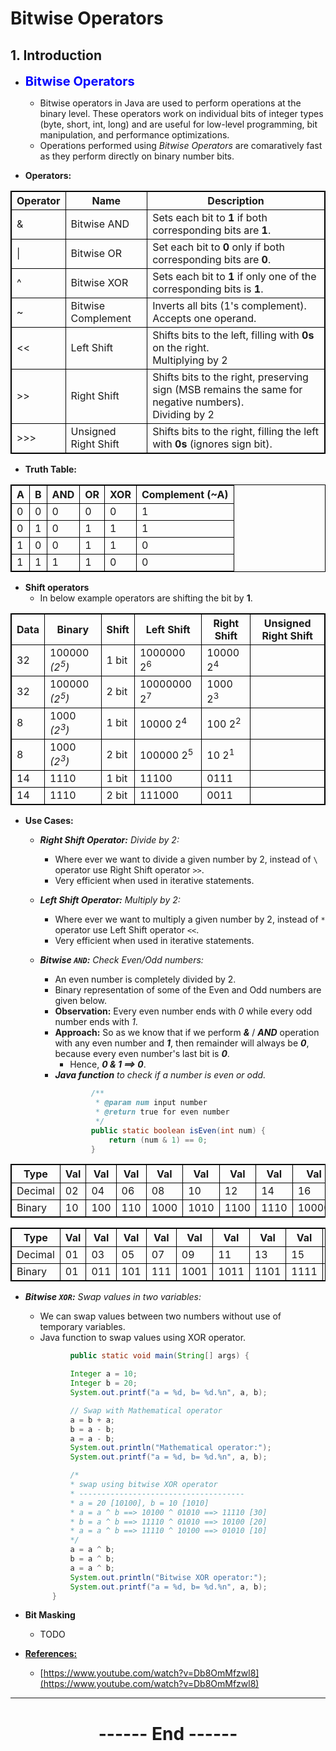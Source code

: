 # Bitwise Operators
## 1. Introduction

- **<heading>Bitwise Operators</heading>**
  - Bitwise operators in Java are used to perform operations at the binary level. These operators work on individual bits of integer types (byte, short, int, long) and are useful for low-level programming, bit manipulation, and performance optimizations.
  - Operations performed using *Bitwise Operators* are comaratively fast as they perform directly on binary number bits.


- **Operators:**

| Operator |         Name         | Description |
| -------- | -------------------- | ------------------------------------- |
| &	       | Bitwise AND	      | Sets each bit to **1** if both corresponding bits are **1**. | 
| \|       | Bitwise OR           | Set each bit to **0** only if both corresponding bits are **0**. | 
| ^	       | Bitwise XOR	      | Sets each bit to **1** if only one of the corresponding bits is **1**. | 
| ~	       | Bitwise Complement	  | Inverts all bits (1's complement). Accepts one operand. | 
| <<	   | Left Shift	          | Shifts bits to the left, filling with **0s** on the right. <br/>  Multiplying by $2$ | 
| >>	   | Right Shift	      | Shifts bits to the right, preserving sign (MSB remains the same for negative numbers). <br/>  Dividing by $2$ | 
| >>>	   | Unsigned Right Shift | Shifts bits to the right, filling the left with **0s** (ignores sign bit). | 


- **Truth Table:**

|  A  |  B  | AND | OR | XOR | Complement (~A) |
| --- | --- | --- | -- | --- | --------------- |
|  0  |  0  |  0  | 0  |  0  |        1        |
|  0  |  1  |  0  | 1  |  1  |        1        |
|  1  |  0  |  0  | 1  |  1  |        0        |
|  1  |  1  |  1  | 1  |  0  |        0        |


- **Shift operators**
  - In below example operators are shifting the bit by **1**.

| Data  |       Binary        | Shift |    Left Shift    |    Right Shift    | Unsigned Right Shift |
| ----- | ------------------- | ----- | ---------------- | ----------------- | -------------------- |
| 32    | 100000  *($2^5$)*   | 1 bit | 1000000 $2^6$    | 10000 $2^4$       |                      |
| 32    | 100000  *($2^5$)*   | 2 bit | 10000000 $2^7$   | 1000 $2^3$        |                      |
| 8     | 1000  *($2^3$)*     | 1 bit | 10000 $2^4$      | 100 $2^2$         |                      |
| 8     | 1000  *($2^3$)*     | 2 bit | 100000 $2^5$     | 10 $2^1$          |                      |
| 14    | 1110                | 1 bit | 11100            | 0111              |                      |
| 14    | 1110                | 2 bit | 111000           | 0011              |                      |



- **Use Cases:**
  - ***Right Shift Operator:** Divide by 2:*
    - Where ever we want to divide a given number by $2$, instead of `\` operator use Right Shift operator `>>`.
    - Very efficient when used in iterative statements.

  - ***Left Shift Operator:** Multiply by 2:*
    - Where ever we want to multiply a given number by $2$, instead of `*` operator use Left Shift operator `<<`.
    - Very efficient when used in iterative statements.

  - ***Bitwise `AND`:** Check Even/Odd numbers:*
    - An even number is completely divided by $2$.
    - Binary representation of some of the Even and Odd numbers are given below.
    - **Observation:** Every even number ends with *0* while every odd number ends with *1*.
    - **Approach:** So as we know that if we perform ***&*** / ***AND*** operation with any even number and ***1***, then remainder will always be ***0***, because every even number's last bit is ***0***.
      - Hence, ***0  &  1 ==> 0***.
    - ***Java function** to check if a number is even or odd.*
        ```java
                /**
                 * @param num input number
                 * @return true for even number
                 */
                public static boolean isEven(int num) {
                    return (num & 1) == 0;
                }
        ```


| Type    | Val | Val | Val | Val  | Val  | Val  | Val  | Val   | Val   | Val   | Val   | Val   |
| ------- | --- | --- | --- | ---  | ---  | ---  | ---  | ---   | ---   | ---   | ---   | ---   |
| Decimal | 02  | 04  | 06  | 08   | 10   | 12   | 14   | 16    | 18    | 20    | 22    | 24    |
| Binary  | 10  | 100 | 110 | 1000 | 1010 | 1100 | 1110 | 10000 | 10010 | 10100 | 10110 | 11000 |  


| Type    | Val | Val | Val | Val  | Val  | Val  | Val  | Val  | Val   | Val   | Val   | Val   | Val   |
| ------- | --- | --- | --- | ---  | ---  | ---  | ---  | ---  | ---   | ---   | ---   | ---   | ---   |
| Decimal | 01  | 03  | 05  | 07   | 09   | 11   | 13   | 15   | 17    | 19    | 21    | 23    | 25    |
| Binary  | 01  | 011 | 101 | 111  | 1001 | 1011 | 1101 | 1111 | 10001 | 10011 | 10101 | 10111 | 11001 |


  - ***Bitwise `XOR`:** Swap values in two variables:*
    - We can swap values between two numbers without use of temporary variables.
    - Java function to swap values using XOR operator.
    ```java
              public static void main(String[] args) {

              Integer a = 10;
              Integer b = 20;
              System.out.printf("a = %d, b= %d.%n", a, b);

              // Swap with Mathematical operator
              a = b + a;
              b = a - b;
              a = a - b;
              System.out.println("Mathematical operator:");
              System.out.printf("a = %d, b= %d.%n", a, b);

              /*
              * swap using bitwise XOR operator
              * -------------------------------------
              * a = 20 [10100], b = 10 [1010]
              * a = a ^ b ==> 10100 ^ 01010 ==> 11110 [30]
              * b = a ^ b ==> 11110 ^ 01010 ==> 10100 [20]
              * a = a ^ b ==> 11110 ^ 10100 ==> 01010 [10]
              */
              a = a ^ b;
              b = a ^ b;
              a = a ^ b;
              System.out.println("Bitwise XOR operator:");
              System.out.printf("a = %d, b= %d.%n", a, b);
          }
    ```

- **Bit Masking**
  - TODO 


- **<ins>References:</ins>**
  - [https://www.youtube.com/watch?v=Db8OmMfzwl8](https://www.youtube.com/watch?v=Db8OmMfzwl8)
---
<center>
<h1> ------ End ------ </h1>
</center>

<!-- HTML styling -->
<style>
table, th, td {
  border: 1px solid black;
  border-collapse: collapse;
}
heading {
  color: blue;
  font-size: 20px;
  }
</style>